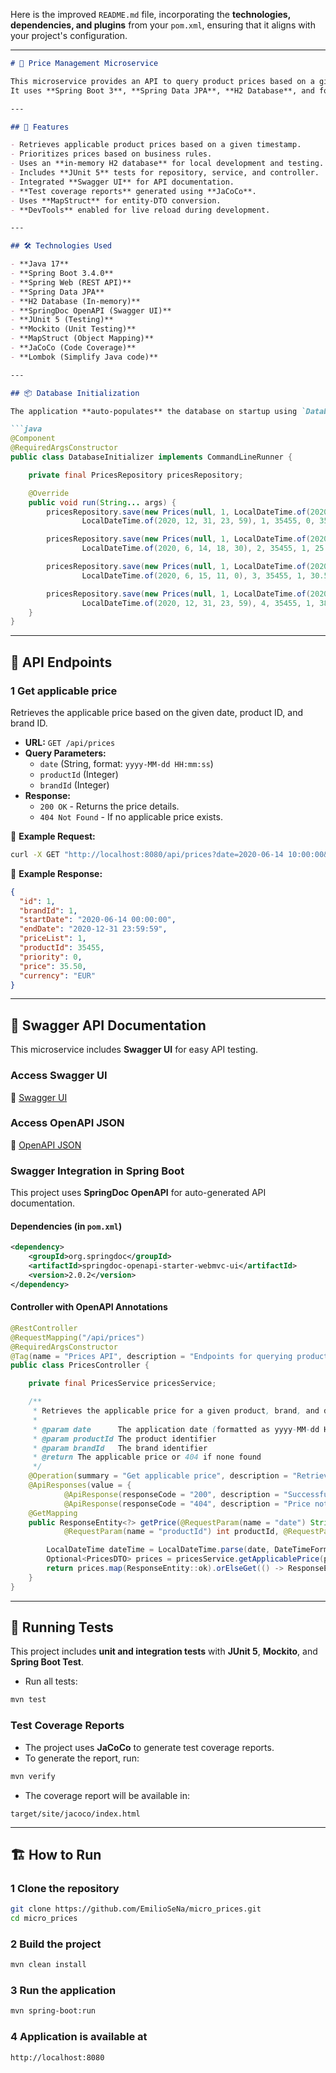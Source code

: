 Here is the improved `README.md` file, incorporating the **technologies, dependencies, and plugins** from your `pom.xml`, ensuring that it aligns with your project's configuration.

---

```md
# 🛒 Price Management Microservice

This microservice provides an API to query product prices based on a given date, product ID, and brand ID.  
It uses **Spring Boot 3**, **Spring Data JPA**, **H2 Database**, and follows a **test-driven development (TDD)** approach with **JUnit 5**, **Mockito**, and **Jacoco** for test coverage.

---

## 🚀 Features

- Retrieves applicable product prices based on a given timestamp.
- Prioritizes prices based on business rules.
- Uses an **in-memory H2 database** for local development and testing.
- Includes **JUnit 5** tests for repository, service, and controller.
- Integrated **Swagger UI** for API documentation.
- **Test coverage reports** generated using **JaCoCo**.
- Uses **MapStruct** for entity-DTO conversion.
- **DevTools** enabled for live reload during development.

---

## 🛠️ Technologies Used

- **Java 17**
- **Spring Boot 3.4.0**
- **Spring Web (REST API)**
- **Spring Data JPA**
- **H2 Database (In-memory)**
- **SpringDoc OpenAPI (Swagger UI)**
- **JUnit 5 (Testing)**
- **Mockito (Unit Testing)**
- **MapStruct (Object Mapping)**
- **JaCoCo (Code Coverage)**
- **Lombok (Simplify Java code)**

---

## 📦 Database Initialization

The application **auto-populates** the database on startup using `DatabaseInitializer`:

```java
@Component
@RequiredArgsConstructor
public class DatabaseInitializer implements CommandLineRunner {

    private final PricesRepository pricesRepository;

    @Override
    public void run(String... args) {
        pricesRepository.save(new Prices(null, 1, LocalDateTime.of(2020, 6, 14, 0, 0),
                LocalDateTime.of(2020, 12, 31, 23, 59), 1, 35455, 0, 35.50, "EUR"));

        pricesRepository.save(new Prices(null, 1, LocalDateTime.of(2020, 6, 14, 15, 0),
                LocalDateTime.of(2020, 6, 14, 18, 30), 2, 35455, 1, 25.45, "EUR"));

        pricesRepository.save(new Prices(null, 1, LocalDateTime.of(2020, 6, 15, 0, 0),
                LocalDateTime.of(2020, 6, 15, 11, 0), 3, 35455, 1, 30.50, "EUR"));

        pricesRepository.save(new Prices(null, 1, LocalDateTime.of(2020, 6, 15, 16, 0),
                LocalDateTime.of(2020, 12, 31, 23, 59), 4, 35455, 1, 38.95, "EUR"));
    }
}
```

---

## 📡 API Endpoints

### **1️ Get applicable price**
Retrieves the applicable price based on the given date, product ID, and brand ID.

- **URL:** `GET /api/prices`
- **Query Parameters:**
  - `date` (String, format: `yyyy-MM-dd HH:mm:ss`)
  - `productId` (Integer)
  - `brandId` (Integer)
- **Response:**
  - `200 OK` - Returns the price details.
  - `404 Not Found` - If no applicable price exists.

🔹 **Example Request:**
```bash
curl -X GET "http://localhost:8080/api/prices?date=2020-06-14 10:00:00&productId=35455&brandId=1" -H "Accept: application/json"
```

🔹 **Example Response:**
```json
{
  "id": 1,
  "brandId": 1,
  "startDate": "2020-06-14 00:00:00",
  "endDate": "2020-12-31 23:59:59",
  "priceList": 1,
  "productId": 35455,
  "priority": 0,
  "price": 35.50,
  "currency": "EUR"
}
```

---

## 📖 Swagger API Documentation

This microservice includes **Swagger UI** for easy API testing.

### **Access Swagger UI**
🔗 [Swagger UI](http://localhost:8080/swagger-ui.html)

### **Access OpenAPI JSON**
🔗 [OpenAPI JSON](http://localhost:8080/v3/api-docs)

### **Swagger Integration in Spring Boot**
This project uses **SpringDoc OpenAPI** for auto-generated API documentation.

#### **Dependencies (in `pom.xml`)**
```xml
<dependency>
    <groupId>org.springdoc</groupId>
    <artifactId>springdoc-openapi-starter-webmvc-ui</artifactId>
    <version>2.0.2</version>
</dependency>
```

#### **Controller with OpenAPI Annotations**
```java
@RestController
@RequestMapping("/api/prices")
@RequiredArgsConstructor
@Tag(name = "Prices API", description = "Endpoints for querying product prices")
public class PricesController {

	private final PricesService pricesService;

	/**
	 * Retrieves the applicable price for a given product, brand, and date.
	 *
	 * @param date      The application date (formatted as yyyy-MM-dd HH:mm:ss)
	 * @param productId The product identifier
	 * @param brandId   The brand identifier
	 * @return The applicable price or 404 if none found
	 */
	@Operation(summary = "Get applicable price", description = "Retrieves the applicable price based on the date, product ID, and brand ID.")
	@ApiResponses(value = {
			@ApiResponse(responseCode = "200", description = "Successful response", content = @Content(schema = @Schema(implementation = PricesDTO.class))),
			@ApiResponse(responseCode = "404", description = "Price not found") })
	@GetMapping
	public ResponseEntity<?> getPrice(@RequestParam(name = "date") String date,
			@RequestParam(name = "productId") int productId, @RequestParam(name = "brandId") int brandId) {

		LocalDateTime dateTime = LocalDateTime.parse(date, DateTimeFormatter.ofPattern("yyyy-MM-dd HH:mm:ss"));
		Optional<PricesDTO> prices = pricesService.getApplicablePrice(productId, brandId, dateTime);
		return prices.map(ResponseEntity::ok).orElseGet(() -> ResponseEntity.notFound().build());
	}
}
```

---

## 🧪 Running Tests

This project includes **unit and integration tests** with **JUnit 5**, **Mockito**, and **Spring Boot Test**.

- Run all tests:
```bash
mvn test
```

### **Test Coverage Reports**
- The project uses **JaCoCo** to generate test coverage reports.
- To generate the report, run:
```bash
mvn verify
```
- The coverage report will be available in:
```
target/site/jacoco/index.html
```

---

## 🏗️ How to Run

### **1️ Clone the repository**
```bash
git clone https://github.com/EmilioSeNa/micro_prices.git
cd micro_prices
```

### **2️ Build the project**
```bash
mvn clean install
```

### **3️ Run the application**
```bash
mvn spring-boot:run
```

### **4️ Application is available at**
```
http://localhost:8080
```

